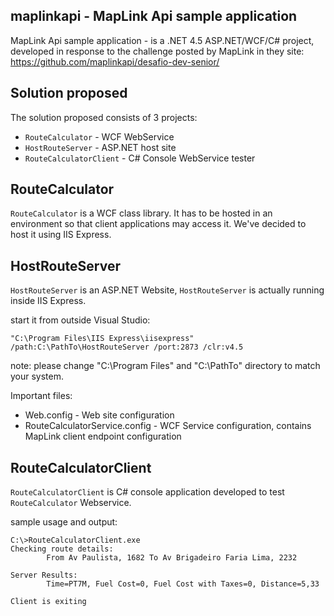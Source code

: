 maplinkapi - MapLink Api sample application
------------

MapLink Api sample application - 
  is a .NET 4.5 ASP.NET/WCF/C# project, developed in response to the challenge posted by MapLink in they site: https://github.com/maplinkapi/desafio-dev-senior/ 

Solution proposed
------------

The solution proposed consists of 3 projects: 

- `RouteCalculator` - WCF WebService
- `HostRouteServer` - ASP.NET host site
- `RouteCalculatorClient` - C# Console WebService tester

RouteCalculator
------------
`RouteCalculator` is a WCF class library. It has to be hosted in an environment so that client applications may access it. We've decided to host it using IIS Express.

HostRouteServer
------------
`HostRouteServer` is an ASP.NET Website,  `HostRouteServer` is actually running inside IIS Express. 

start it from outside Visual Studio:

    "C:\Program Files\IIS Express\iisexpress"
    /path:C:\PathTo\HostRouteServer /port:2873 /clr:v4.5

note: please change "C:\Program Files" and "C:\PathTo" directory to match your system. 

Important files:
* Web.config - Web site configuration
* RouteCalculatorService.config - WCF Service configuration, contains MapLink client endpoint configuration


RouteCalculatorClient
------------
`RouteCalculatorClient` is C# console application developed to test `RouteCalculator` Webservice.

sample usage and output:

    C:\>RouteCalculatorClient.exe
    Checking route details:
            From Av Paulista, 1682 To Av Brigadeiro Faria Lima, 2232
            
    Server Results:
            Time=PT7M, Fuel Cost=0, Fuel Cost with Taxes=0, Distance=5,33
            
    Client is exiting

